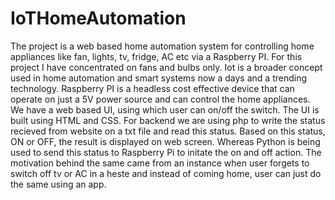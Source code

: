 # IoTHomeAutomation

The project is a web based home automation system for controlling home appliances like fan, lights, tv, fridge, AC etc via a Raspberry PI. For this project I have concentrated on fans and bulbs only.  Iot is a broader concept used in home automation and smart systems now a days and a trending technology. Raspberry PI is a headless cost effective device that can operate on just a 5V power source and can control the home appliances.
We have a web based UI, using which user can on/off the switch. The UI is built using HTML and CSS. For backend we are using php to write the status recieved from website on a txt file and read this status. Based on this status, ON or OFF, the result is displayed on web screen. Whereas Python is being used to send this status to Raspberry Pi to initate the on and off action.
The motivation behind the same came from an instance when user forgets to switch off tv or AC in a heste and instead of coming home, user can just do the same using an app.
